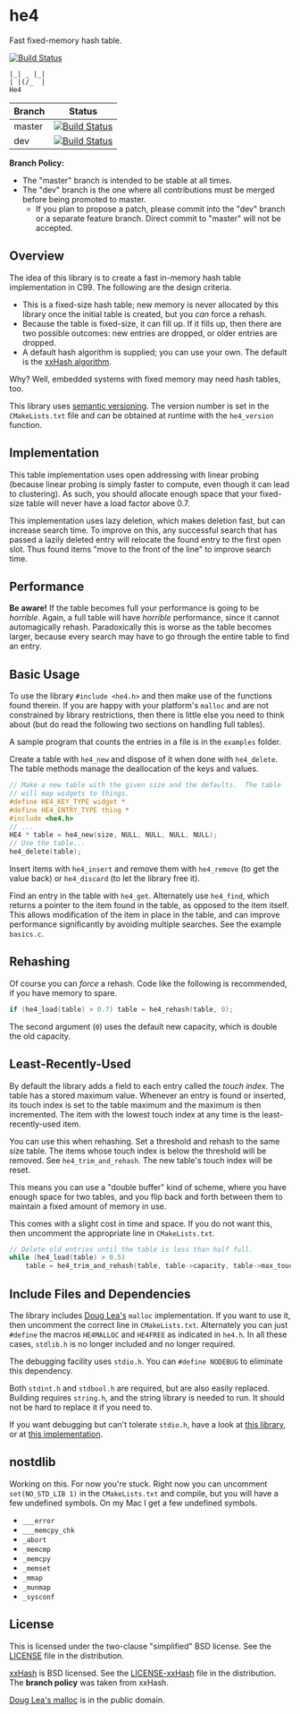 # he4
Fast fixed-memory hash table.

[![Build Status](https://travis-ci.org/sprowell/he4.svg?branch=master)](https://travis-ci.org/sprowell/he4)

```
|_| _ |_|
| |(/_  |
He4
```

|Branch      |Status   |
|------------|---------|
|master      | [![Build Status](https://travis-ci.org/sprowell/he4.svg?branch=master)](https://travis-ci.org/sprowell/he4?branch=master) |
|dev         | [![Build Status](https://travis-ci.org/sprowell/he4.svg?branch=dev)](https://travis-ci.org/sprowell/he4) |

**Branch Policy:**

 - The "master" branch is intended to be stable at all times.
 - The "dev" branch is the one where all contributions must be merged before
   being promoted to master.
    + If you plan to propose a patch, please commit into the "dev" branch or a
      separate feature branch.  Direct commit to "master" will not be accepted.

## Overview

The idea of this library is to create a fast in-memory hash
table implementation in C99. The following are the design criteria.

 * This is a fixed-size hash table; new memory is never allocated by this
   library once the initial table is created, but you *can* force a rehash.
 * Because the table is fixed-size, it can fill up.  If it fills up, then
   there are two possible outcomes: new entries are dropped, or older
   entries are dropped.
 * A default hash algorithm is supplied; you can use your own.  The default
   is the [xxHash algorithm][xxhash].
   
Why?  Well, embedded systems with fixed memory may need hash tables, too.

This library uses [semantic versioning][semver].  The version number is set
in the `CMakeLists.txt` file and can be obtained at runtime with the
`he4_version` function.

## Implementation

This table implementation uses open addressing with linear probing (because
linear probing is simply faster to compute, even though it can lead to
clustering).  As such, you should allocate enough space that your fixed-size
table will never have a load factor above 0.7.

This implementation uses lazy deletion, which makes deletion fast, but can
increase search time.  To improve on this, any successful search that has
passed a lazily deleted entry will relocate the found entry to the first open
slot.  Thus found items "move to the front of the line" to improve search time.

## Performance

**Be aware!**  If the table becomes full your performance is going to be
*horrible*.  Again, a full table will have *horrible* performance, since
it cannot automagically rehash.  Paradoxically this is worse as the table
becomes larger, because every search may have to go through the entire table to
find an entry.

## Basic Usage

To use the library `#include <he4.h>` and then make use of the functions
found therein.  If you are happy with your platform's `malloc` and are not
constrained by library restrictions, then there is little else you need to
think about (but do read the following two sections on handling full tables).

A sample program that counts the entries in a file is in the `examples` folder.

Create a table with `he4_new` and dispose of it when done with `he4_delete`.
The table methods manage the deallocation of the keys and values.

```c
// Make a new table with the given size and the defaults.  The table
// will map widgets to things.
#define HE4_KEY_TYPE widget *
#define HE4_ENTRY_TYPE thing *
#include <he4.h>
// ...
HE4 * table = he4_new(size, NULL, NULL, NULL, NULL);
// Use the table...
he4_delete(table);
```

Insert items with `he4_insert` and remove them with `he4_remove` (to get the
value back) or `he4_discard` (to let the library free it).

Find an entry in the table with `he4_get`.  Alternately use `he4_find`, which
returns a pointer to the item found in the table, as opposed to the item
itself.  This allows modification of the item in place in the table, and can
improve performance significantly by avoiding multiple searches.  See the
example `basics.c`.

## Rehashing

Of course you can *force* a rehash.  Code like the following is recommended,
if you have memory to spare.

```c
if (he4_load(table) > 0.7) table = he4_rehash(table, 0);
```

The second argument (`0`) uses the default new capacity, which is double the
old capacity.

## Least-Recently-Used

By default the library adds a field to each entry called the *touch index*.
The table has a stored maximum value.  Whenever an entry is found or inserted,
its touch index is set to the table maximum and the maximum is then incremented.
The item with the lowest touch index at any time is the least-recently-used
item.

You can use this when rehashing.  Set a threshold and rehash to the same size
table.  The items whose touch index is below the threshold will be removed.
See `he4_trim_and_rehash`.  The new table's touch index will be reset.

This means you can use a "double buffer" kind of scheme, where you have enough
space for two tables, and you flip back and forth between them to maintain a
fixed amount of memory in use.

This comes with a slight cost in time and space.  If you do not want this, then
uncomment the appropriate line in `CMakeLists.txt`.

```c
// Delete old entries until the table is less than half full.
while (he4_load(table) > 0.5)
    table = he4_trim_and_rehash(table, table->capacity, table->max_touch / 4);
```

## Include Files and Dependencies

The library includes [Doug Lea's][dlmalloc] `malloc` implementation.  If you
want to use it, then uncomment the correct line in `CMakeLists.txt`.
Alternately you can just `#define` the macros `HE4MALLOC` and `HE4FREE` as
indicated in `he4.h`.  In all these cases, `stdlib.h` is no longer included and
no longer required.

The debugging facility uses `stdio.h`.  You can `#define NODEBUG` to eliminate
this dependency.

Both `stdint.h` and `stdbool.h` are required, but are also easily replaced.
Building requires `string.h`, and the string library is needed to run.  It
should not be hard to replace it if you need to.

If you want debugging but can't tolerate `stdio.h`, have a look at
[this library][savezelda], or at [this implementation][pagetable].

## nostdlib

Working on this.  For now you're stuck.  Right now you can uncomment
`set(NO_STD_LIB 1)` in the `CMakeLists.txt` and compile, but you will have
a few undefined symbols.  On my Mac I get a few undefined symbols.

  * `___error`
  * `___memcpy_chk`
  * `_abort`
  * `_memcmp`
  * `_memcpy`
  * `_memset`
  * `_mmap`
  * `_munmap`
  * `_sysconf`

## License

This is licensed under the two-clause "simplified" BSD license.  See the
[LICENSE](LICENSE) file in the distribution.

[xxHash][xxhash] is BSD licensed.  See the [LICENSE-xxHash](LICENSE-xxHash)
file in the distribution.  The **branch policy** was taken from xxHash.

[Doug Lea's malloc][dlmalloc] is in the public domain. 


[xxhash]: https://github.com/Cyan4973/xxHash
[dlmalloc]: http://g.oswego.edu
[savezelda]: http://git.infradead.org/users/segher/savezelda.git/tree/HEAD:/loader
[pagetable]: http://www.pagetable.com/?p=298
[semver]: http://semver.org
